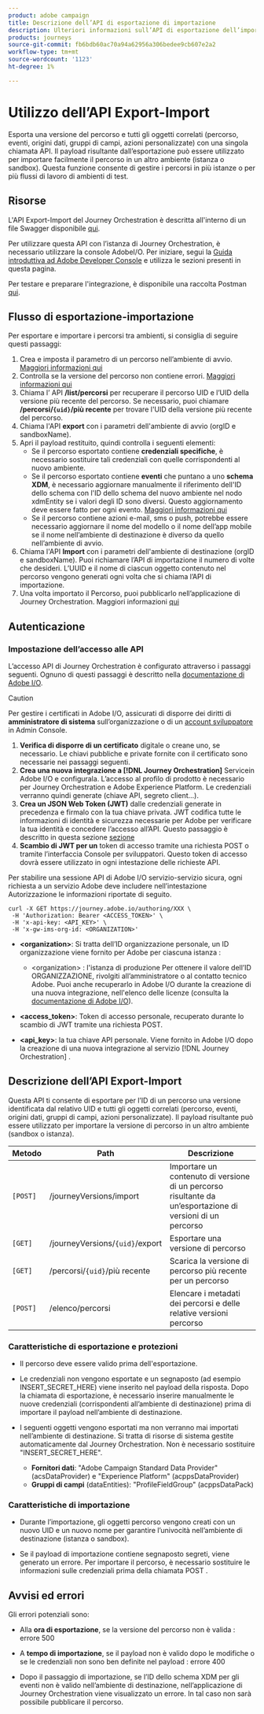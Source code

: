 ```yaml
---
product: adobe campaign
title: Descrizione dell’API di esportazione di importazione
description: Ulteriori informazioni sull’API di esportazione dell’importazione.
products: journeys
source-git-commit: fb6bdb60ac70a94a62956a306bedee9cb607e2a2
workflow-type: tm+mt
source-wordcount: '1123'
ht-degree: 1%

---
```



# Utilizzo dell’API Export-Import

Esporta una versione del percorso e tutti gli oggetti correlati (percorso, eventi, origini dati, gruppi di campi, azioni personalizzate) con una singola chiamata API. Il payload risultante dall’esportazione può essere utilizzato per importare facilmente il percorso in un altro ambiente (istanza o sandbox).
Questa funzione consente di gestire i percorsi in più istanze o per più flussi di lavoro di ambienti di test.


## Risorse

L&#39;API Export-Import del Journey Orchestration è descritta all&#39;interno di un file Swagger disponibile [qui](https://adobedocs.github.io/JourneyAPI/docs/).

Per utilizzare questa API con l’istanza di Journey Orchestration, è necessario utilizzare la console AdobeI/O. Per iniziare, segui la [Guida introduttiva ad Adobe Developer Console](https://www.adobe.io/apis/experienceplatform/console/docs.html#!AdobeDocs/adobeio-console/master/getting-started.md) e utilizza le sezioni presenti in questa pagina.

Per testare e preparare l&#39;integrazione, è disponibile una raccolta Postman [qui](https://raw.githubusercontent.com/AdobeDocs/JourneyAPI/master/postman-collections/Journey-Orchestration_Export-import-API_postman-collection.json).


## Flusso di esportazione-importazione

Per esportare e importare i percorsi tra ambienti, si consiglia di seguire questi passaggi:

1. Crea e imposta il parametro di un percorso nell’ambiente di avvio. [Maggiori informazioni qui](https://experienceleague.adobe.com/docs/journeys/using/building-journeys/about-journey-building/journey.html)
1. Controlla se la versione del percorso non contiene errori. [Maggiori informazioni qui](https://experienceleague.adobe.com/docs/journeys/using/building-journeys/testing-the-journey.html)
1. Chiama l’ API **/list/percorsi** per recuperare il percorso UID e l’UID della versione più recente del percorso. Se necessario, puoi chiamare **/percorsi/`{uid}`/più recente** per trovare l&#39;UID della versione più recente del percorso.
1. Chiama l&#39;API **export** con i parametri dell&#39;ambiente di avvio (orgID e sandboxName).
1. Apri il payload restituito, quindi controlla i seguenti elementi:
   * Se il percorso esportato contiene **credenziali specifiche**, è necessario sostituire tali credenziali con quelle corrispondenti al nuovo ambiente.
   * Se il percorso esportato contiene **eventi** che puntano a uno **schema XDM**, è necessario aggiornare manualmente il riferimento dell&#39;ID dello schema con l&#39;ID dello schema del nuovo ambiente nel nodo xdmEntity se i valori degli ID sono diversi. Questo aggiornamento deve essere fatto per ogni evento. [Maggiori informazioni qui](https://experienceleague.adobe.com/docs/journeys/using/events-journeys/experience-event-schema.html)
   * Se il percorso contiene azioni e-mail, sms o push, potrebbe essere necessario aggiornare il nome del modello o il nome dell’app mobile se il nome nell’ambiente di destinazione è diverso da quello nell’ambiente di avvio.
1. Chiama l&#39;API **Import** con i parametri dell&#39;ambiente di destinazione (orgID e sandboxName). Puoi richiamare l’API di importazione il numero di volte che desideri. L’UUID e il nome di ciascun oggetto contenuto nel percorso vengono generati ogni volta che si chiama l’API di importazione.
1. Una volta importato il Percorso, puoi pubblicarlo nell’applicazione di Journey Orchestration. Maggiori informazioni [qui](https://experienceleague.adobe.com/docs/journeys/using/building-journeys/publishing-the-journey.html)


## Autenticazione

### Impostazione dell’accesso alle API

L’accesso API di Journey Orchestration è configurato attraverso i passaggi seguenti. Ognuno di questi passaggi è descritto nella [documentazione di Adobe I/O](https://www.adobe.io/authentication/auth-methods.html#!AdobeDocs/adobeio-auth/master/AuthenticationOverview/ServiceAccountIntegration.md).

>[!CAUTION]
>
>Per gestire i certificati in Adobe I/O, assicurati di disporre dei diritti di <b>amministratore di sistema</b> sull’organizzazione o di un [account sviluppatore](https://helpx.adobe.com/enterprise/using/manage-developers.html) in Admin Console.

1. **Verifica di disporre di un certificato** digitale o creane uno, se necessario. Le chiavi pubbliche e private fornite con il certificato sono necessarie nei passaggi seguenti.
1. **Crea una nuova integrazione a  [!DNL Journey Orchestration]** Servicein Adobe I/O e configurala. L’accesso al profilo di prodotto è necessario per Journey Orchestration e Adobe Experience Platform. Le credenziali verranno quindi generate (chiave API, segreto client...).
1. **Crea un JSON Web Token (JWT)** dalle credenziali generate in precedenza e firmalo con la tua chiave privata. JWT codifica tutte le informazioni di identità e sicurezza necessarie per Adobe per verificare la tua identità e concedere l’accesso all’API. Questo passaggio è descritto in questa sezione [sezione](https://www.adobe.io/authentication/auth-methods.html#!AdobeDocs/adobeio-auth/master/JWT/JWT.md)
1. **Scambio di JWT per un** token di accesso tramite una richiesta POST o tramite l’interfaccia Console per sviluppatori. Questo token di accesso dovrà essere utilizzato in ogni intestazione delle richieste API.

Per stabilire una sessione API di Adobe I/O servizio-servizio sicura, ogni richiesta a un servizio Adobe deve includere nell’intestazione Autorizzazione le informazioni riportate di seguito.

```
curl -X GET https://journey.adobe.io/authoring/XXX \
 -H 'Authorization: Bearer <ACCESS_TOKEN>' \
 -H 'x-api-key: <API_KEY>' \
 -H 'x-gw-ims-org-id: <ORGANIZATION>'
```

* **&lt;organization>**: Si tratta dell’ID organizzazione personale, un ID organizzazione viene fornito per Adobe per ciascuna istanza :

   * &lt;organization> : l&#39;istanza di produzione
   Per ottenere il valore dell’ID ORGANIZZAZIONE, rivolgiti all’amministratore o al contatto tecnico Adobe. Puoi anche recuperarlo in Adobe I/O durante la creazione di una nuova integrazione, nell&#39;elenco delle licenze (consulta la [documentazione di Adobe I/O](https://www.adobe.io/authentication.html)).

* **&lt;access_token>**: Token di accesso personale, recuperato durante lo scambio di JWT tramite una richiesta POST.

* **&lt;api_key>**: la tua chiave API personale. Viene fornito in Adobe I/O dopo la creazione di una nuova integrazione al servizio [!DNL Journey Orchestration] .



## Descrizione dell’API Export-Import

Questa API ti consente di esportare per l’ID di un percorso una versione identificata dal relativo UID e tutti gli oggetti correlati (percorso, eventi, origini dati, gruppi di campi, azioni personalizzate).
Il payload risultante può essere utilizzato per importare la versione di percorso in un altro ambiente (sandbox o istanza).

| Metodo | Path | Descrizione |
|---|---|---|
| `[POST]` | /journeyVersions/import | Importare un contenuto di versione di un percorso risultante da un’esportazione di versioni di un percorso |
| `[GET]` | /journeyVersions/`{uid}`/export | Esportare una versione di percorso |
| `[GET]` | /percorsi/`{uid}`/più recente | Scarica la versione di percorso più recente per un percorso |
| `[POST]` | /elenco/percorsi | Elencare i metadati dei percorsi e delle relative versioni percorso |


### Caratteristiche di esportazione e protezioni

* Il percorso deve essere valido prima dell&#39;esportazione.

* Le credenziali non vengono esportate e un segnaposto (ad esempio INSERT_SECRET_HERE) viene inserito nel payload della risposta.
Dopo la chiamata di esportazione, è necessario inserire manualmente le nuove credenziali (corrispondenti all’ambiente di destinazione) prima di importare il payload nell’ambiente di destinazione.

* I seguenti oggetti vengono esportati ma non verranno mai importati nell’ambiente di destinazione. Si tratta di risorse di sistema gestite automaticamente dal Journey Orchestration. Non è necessario sostituire &quot;INSERT_SECRET_HERE&quot;.
   * **Fornitori dati**: &quot;Adobe Campaign Standard Data Provider&quot; (acsDataProvider) e &quot;Experience Platform&quot; (acppsDataProvider)
   * **Gruppi di campi**  (dataEntities): &quot;ProfileFieldGroup&quot; (acppsDataPack)



### Caratteristiche di importazione

* Durante l’importazione, gli oggetti percorso vengono creati con un nuovo UID e un nuovo nome per garantire l’univocità nell’ambiente di destinazione (istanza o sandbox).

* Se il payload di importazione contiene segnaposto segreti, viene generato un errore. Per importare il percorso, è necessario sostituire le informazioni sulle credenziali prima della chiamata POST .

## Avvisi ed errori

Gli errori potenziali sono:

* Alla **ora di esportazione**, se la versione del percorso non è valida : errore 500

* A **tempo di importazione**, se il payload non è valido dopo le modifiche o se le credenziali non sono ben definite nel payload : errore 400

* Dopo il passaggio di importazione, se l’ID dello schema XDM per gli eventi non è valido nell’ambiente di destinazione, nell’applicazione di Journey Orchestration viene visualizzato un errore. In tal caso non sarà possibile pubblicare il percorso.
